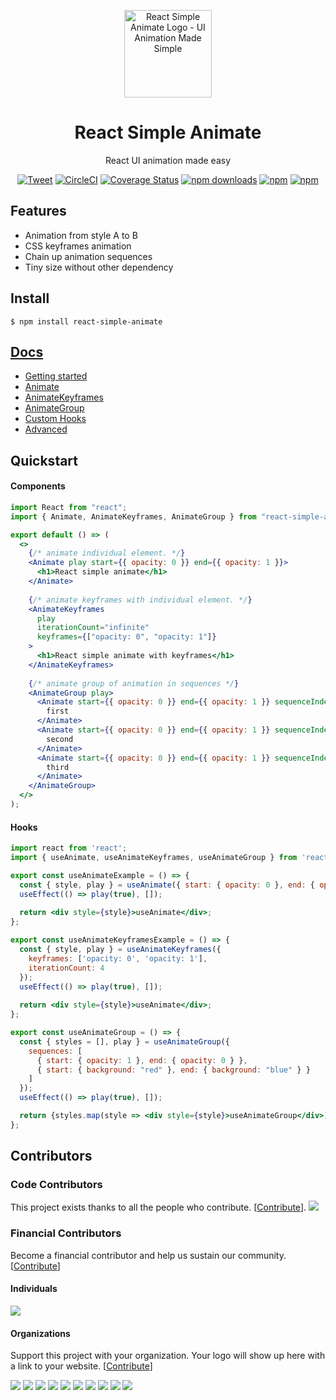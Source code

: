 <div align="center"><p align="center"><a href="https://react-simple-animate.now.sh"><img src="https://raw.githubusercontent.com/bluebill1049/react-simple-animate/master/logo.png" alt="React Simple Animate Logo - UI Animation Made Simple" width="140px" /></a></p></div>

<h1 align="center">React Simple Animate</h1>

<p align="center">React UI animation made easy</p>

<div align="center">
    
[![Tweet](https://img.shields.io/twitter/url/http/shields.io.svg?style=social)](https://twitter.com/intent/tweet?text=React+UI+animation+made+simple&url=https://react-simple-animate.now.sh/) [![CircleCI](https://circleci.com/gh/bluebill1049/react-simple-animate.svg?style=svg)](https://circleci.com/gh/bluebill1049/react-simple-animate) [![Coverage Status](https://coveralls.io/repos/github/bluebill1049/react-simple-animate/badge.svg?branch=master)](https://coveralls.io/github/bluebill1049/react-simple-animate?branch=master) [![npm downloads](https://img.shields.io/npm/dm/react-simple-animate.svg?style=flat-square)](https://www.npmjs.com/package/react-simple-animate) [![npm](https://img.shields.io/npm/dt/react-simple-animate.svg?style=flat-square)](https://www.npmjs.com/package/react-simple-animate) [![npm](https://badgen.net/bundlephobia/minzip/react-simple-animate)](https://badgen.net/bundlephobia/minzip/react-simple-animate)

</div>

## Features

- Animation from style A to B
- CSS keyframes animation
- Chain up animation sequences
- Tiny size without other dependency

## Install

    $ npm install react-simple-animate

## [Docs](https://react-simple-animate.now.sh/)

- [Getting started](https://react-simple-animate.now.sh/basics)
- [Animate](https://react-simple-animate.now.sh/animate)
- [AnimateKeyframes](https://react-simple-animate.now.sh/animate-keyframes)
- [AnimateGroup](https://react-simple-animate.now.sh/animate-group)
- [Custom Hooks](https://react-simple-animate.now.sh/hooks)
- [Advanced](https://react-simple-animate.now.sh/advanced)

## Quickstart

#### Components

```jsx
import React from "react";
import { Animate, AnimateKeyframes, AnimateGroup } from "react-simple-animate";

export default () => (
  <>
    {/* animate individual element. */}
    <Animate play start={{ opacity: 0 }} end={{ opacity: 1 }}>
      <h1>React simple animate</h1>
    </Animate>
    
    {/* animate keyframes with individual element. */}
    <AnimateKeyframes
      play
      iterationCount="infinite"
      keyframes={["opacity: 0", "opacity: 1"]}
    >
      <h1>React simple animate with keyframes</h1>
    </AnimateKeyframes>
    
    {/* animate group of animation in sequences */}
    <AnimateGroup play>
      <Animate start={{ opacity: 0 }} end={{ opacity: 1 }} sequenceIndex={0}>
        first
      </Animate>
      <Animate start={{ opacity: 0 }} end={{ opacity: 1 }} sequenceIndex={1}>
        second
      </Animate>
      <Animate start={{ opacity: 0 }} end={{ opacity: 1 }} sequenceIndex={2}>
        third
      </Animate>
    </AnimateGroup>
  </>
);

```

#### Hooks

```jsx
import react from 'react';
import { useAnimate, useAnimateKeyframes, useAnimateGroup } from 'react-simple-animate';

export const useAnimateExample = () => {
  const { style, play } = useAnimate({ start: { opacity: 0 }, end: { opacity: 1 } });
  useEffect(() => play(true), []);
  
  return <div style={style}>useAnimate</div>;
};

export const useAnimateKeyframesExample = () => {
  const { style, play } = useAnimateKeyframes({ 
    keyframes: ['opacity: 0', 'opacity: 1'], 
    iterationCount: 4 
  });
  useEffect(() => play(true), []);
  
  return <div style={style}>useAnimate</div>;
};

export const useAnimateGroup = () => {
  const { styles = [], play } = useAnimateGroup({
    sequences: [
      { start: { opacity: 1 }, end: { opacity: 0 } },
      { start: { background: "red" }, end: { background: "blue" } }
    ]
  });
  useEffect(() => play(true), []);

  return {styles.map(style => <div style={style}>useAnimateGroup</div>)};
};
```

## Contributors

### Code Contributors

This project exists thanks to all the people who contribute. [[Contribute](CONTRIBUTING.md)].
<a href="https://github.com/bluebill1049/react-simple-animate/graphs/contributors"><img src="https://opencollective.com/react-simple-animate/contributors.svg?width=890&button=false" /></a>

### Financial Contributors

Become a financial contributor and help us sustain our community. [[Contribute](https://opencollective.com/react-simple-animate/contribute)]

#### Individuals

<a href="https://opencollective.com/react-simple-animate"><img src="https://opencollective.com/react-simple-animate/individuals.svg?width=890"></a>

#### Organizations

Support this project with your organization. Your logo will show up here with a link to your website. [[Contribute](https://opencollective.com/react-simple-animate/contribute)]

<a href="https://opencollective.com/react-simple-animate/organization/0/website"><img src="https://opencollective.com/react-simple-animate/organization/0/avatar.svg"></a>
<a href="https://opencollective.com/react-simple-animate/organization/1/website"><img src="https://opencollective.com/react-simple-animate/organization/1/avatar.svg"></a>
<a href="https://opencollective.com/react-simple-animate/organization/2/website"><img src="https://opencollective.com/react-simple-animate/organization/2/avatar.svg"></a>
<a href="https://opencollective.com/react-simple-animate/organization/3/website"><img src="https://opencollective.com/react-simple-animate/organization/3/avatar.svg"></a>
<a href="https://opencollective.com/react-simple-animate/organization/4/website"><img src="https://opencollective.com/react-simple-animate/organization/4/avatar.svg"></a>
<a href="https://opencollective.com/react-simple-animate/organization/5/website"><img src="https://opencollective.com/react-simple-animate/organization/5/avatar.svg"></a>
<a href="https://opencollective.com/react-simple-animate/organization/6/website"><img src="https://opencollective.com/react-simple-animate/organization/6/avatar.svg"></a>
<a href="https://opencollective.com/react-simple-animate/organization/7/website"><img src="https://opencollective.com/react-simple-animate/organization/7/avatar.svg"></a>
<a href="https://opencollective.com/react-simple-animate/organization/8/website"><img src="https://opencollective.com/react-simple-animate/organization/8/avatar.svg"></a>
<a href="https://opencollective.com/react-simple-animate/organization/9/website"><img src="https://opencollective.com/react-simple-animate/organization/9/avatar.svg"></a>
